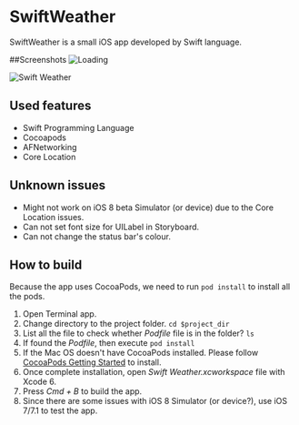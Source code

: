 SwiftWeather
============

SwiftWeather is a small iOS app developed by Swift language.

##Screenshots
![Loading](https://raw.githubusercontent.com/JakeLin/SwiftWeather/master/screenshots/Loading.png)

![Swift Weather](https://raw.githubusercontent.com/JakeLin/SwiftWeather/master/screenshots/Swift%20Weather.png)


## Used features
* Swift Programming Language
* Cocoapods
* AFNetworking
* Core Location

## Unknown issues
* Might not work on iOS 8 beta Simulator (or device) due to the Core Location issues.
* Can not set font size for UILabel in Storyboard.
* Can not change the status bar's colour.


## How to build
Because the app uses CocoaPods, we need to run `pod install` to install all the pods.

1. Open Terminal app.
2. Change directory to the project folder. `cd $project_dir`
3. List all the file to check whether *Podfile* file is in the folder? `ls`
4. If found the *Podfile*, then execute `pod install`
5. If the Mac OS doesn't have CocoaPods installed. Please follow [CocoaPods Getting Started](http://guides.cocoapods.org/using/getting-started.html) to install.
6. Once complete installation, open *Swift Weather.xcworkspace* file with Xcode 6.
7. Press *Cmd + B* to build the app.
8. Since there are some issues with iOS 8 Simulator (or device?), use iOS 7/7.1 to test the app.
